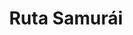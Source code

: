 ---
title: Ruta Samurái
template: blog
category: samurai-route
shouldHideTitle: true
isListingPage: true
---